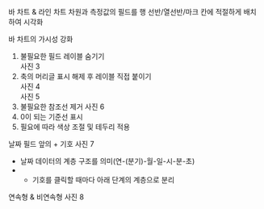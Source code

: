 바 차트 & 라인 차트
차원과 측정값의 필드를 행 선반/열선반/마크 칸에 적절하게 배치하여 시각화

바 차트의 가시성 강화  
1. 불필요한 필드 레이블 숨기기  
사진 3  
2. 축의 머리글 표시 해제 후 레이블 직접 붙이기  
사진 4  
사진 5  
3. 불필요한 참조선 제거
사진 6
4. 0이 되는 기준선 표시
5. 필요에 따라 색상 조절 및 테두리 적용

날짜 필드 앞의 + 기호
사진 7
- 날짜 데이터의 계층 구조를 의미(연-(분기)-월-일-시-분-초)
- + 기호를 클릭할 때마다 아래 단계의 계층으로 분리

연속형 & 비연속형
사진 8
